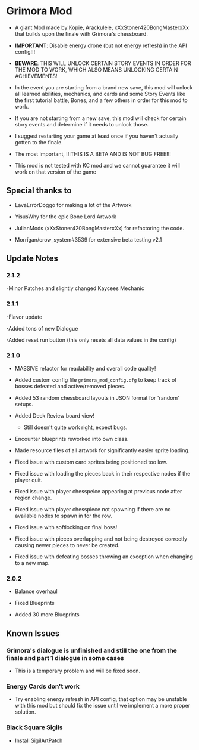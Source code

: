 # Grimora Mod

- A giant Mod made by Kopie, Arackulele, xXxStoner420BongMasterxXx that builds upon the finale with Grimora's chessboard.

- **IMPORTANT**: Disable energy drone (but not energy refresh) in the API config!!!
- **BEWARE**: THIS WILL UNLOCK CERTAIN STORY EVENTS IN ORDER FOR THE MOD TO WORK, WHICH ALSO MEANS UNLOCKING CERTAIN ACHIEVEMENTS!
- In the event you are starting from a brand new save, this mod will unlock all learned abilities, mechanics, and cards and some Story Events like the first tutorial battle, Bones, and a few others in order for this mod to work.
- If you are not starting from a new save, this mod will check for certain story events and determine if it needs to unlock those.
- I suggest restarting your game at least once if you haven't actually gotten to the finale.
- The most important, !!!THIS IS A BETA AND IS NOT BUG FREE!!!

- This mod is not tested with KC mod and we cannot guarantee it will work on that version of the game

## Special thanks to

- LavaErrorDoggo for making a lot of the Artwork

- YisusWhy for the epic Bone Lord Artwork

- JulianMods (xXxStoner420BongMasterxXx) for refactoring the code.

- Morrígan/crow_system#3539 for extensive beta testing v2.1

## Update Notes

### 2.1.2

-Minor Patches and slightly changed Kaycees Mechanic

### 2.1.1

-Flavor update

-Added tons of new Dialogue

-Added reset run button (this only resets all data values in the config)

### 2.1.0

- MASSIVE refactor for readability and overall code quality!

- Added custom config file `grimora_mod_config.cfg` to keep track of bosses defeated and active/removed pieces.

- Added 53 random chessboard layouts in JSON format for 'random' setups.

- Added Deck Review board view!

  - Still doesn't quite work right, expect bugs.

- Encounter blueprints reworked into own class.

- Made resource files of all artwork for significantly easier sprite loading.

- Fixed issue with custom card sprites being positioned too low.

- Fixed issue with loading the pieces back in their respective nodes if the player quit.

- Fixed issue with player chesspeice appearing at previous node after region change.

- Fixed issue with player chesspiece not spawning if there are no available nodes to spawn in for the row.

- Fixed issue with softlocking on final boss!

- Fixed issue with pieces overlapping and not being destroyed correctly causing newer pieces to never be created.

- Fixed issue with defeating bosses throwing an exception when changing to a new map.

### 2.0.2

- Balance overhaul

- Fixed Blueprints

- Added 30 more Blueprints

## Known Issues

### Grimora's dialogue is unfinished and still the one from the finale and part 1 dialogue in some cases

- This is a temporary problem and will be fixed soon.

### Energy Cards don't work

- Try enabling energy refresh in API config, that option may be unstable with this mod but should fix the issue until we implement a more proper solution.

### Black Square Sigils

- Install [SigilArtPatch](https://inscryption.thunderstore.io/package/MADH95Mods/SigilArtPatch/)
